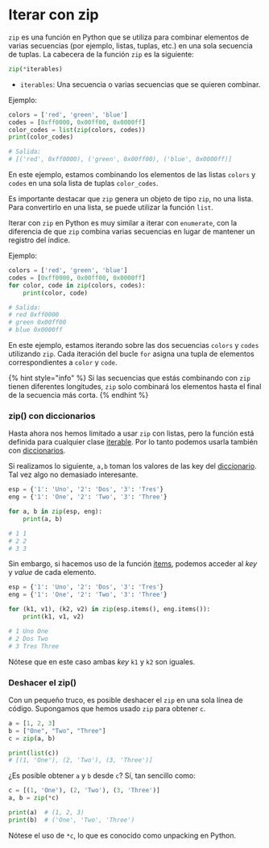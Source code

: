 # Iterar con zip

`zip` es una función en Python que se utiliza para combinar elementos de varias secuencias (por ejemplo, listas, tuplas, etc.) en una sola secuencia de tuplas. La cabecera de la función `zip` es la siguiente:

```python
zip(*iterables)
```

* `iterables`: Una secuencia o varias secuencias que se quieren combinar.

Ejemplo:

```python
colors = ['red', 'green', 'blue']
codes = [0xff0000, 0x00ff00, 0x0000ff]
color_codes = list(zip(colors, codes))
print(color_codes)

# Salida:
# [('red', 0xff0000), ('green', 0x00ff00), ('blue', 0x0000ff)]
```

En este ejemplo, estamos combinando los elementos de las listas `colors` y `codes` en una sola lista de tuplas `color_codes`.

Es importante destacar que `zip` genera un objeto de tipo `zip`, no una lista. Para convertirlo en una lista, se puede utilizar la función `list`.

Iterar con `zip` en Python es muy similar a iterar con `enumerate`, con la diferencia de que `zip` combina varias secuencias en lugar de mantener un registro del índice.

Ejemplo:

```python
colors = ['red', 'green', 'blue']
codes = [0xff0000, 0x00ff00, 0x0000ff]
for color, code in zip(colors, codes):
    print(color, code)

# Salida:
# red 0xff0000
# green 0x00ff00
# blue 0x0000ff
```

En este ejemplo, estamos iterando sobre las dos secuencias `colors` y `codes` utilizando `zip`. Cada iteración del bucle `for` asigna una tupla de elementos correspondientes a `color` y `code`.

{% hint style="info" %}
Si las secuencias que estás combinando con `zip` tienen diferentes longitudes, `zip` solo combinará los elementos hasta el final de la secuencia más corta.
{% endhint %}

### zip() con diccionarios <a href="#zip-con-diccionarios" id="zip-con-diccionarios"></a>

Hasta ahora nos hemos limitado a usar `zip` con listas, pero la función está definida para cualquier clase [iterable](https://ellibrodepython.com/iterator-python). Por lo tanto podemos usarla también con [diccionarios](https://ellibrodepython.com/diccionarios-en-python).

Si realizamos lo siguiente, `a,b` toman los valores de las key del [diccionario](https://ellibrodepython.com/diccionarios-en-python). Tal vez algo no demasiado interesante.

```python
esp = {'1': 'Uno', '2': 'Dos', '3': 'Tres'}
eng = {'1': 'One', '2': 'Two', '3': 'Three'}

for a, b in zip(esp, eng):
    print(a, b)

# 1 1
# 2 2
# 3 3
```

Sin embargo, si hacemos uso de la función [items](https://ellibrodepython.com/diccionarios-en-python#items), podemos acceder al _key_ y _value_ de cada elemento.

```python
esp = {'1': 'Uno', '2': 'Dos', '3': 'Tres'}
eng = {'1': 'One', '2': 'Two', '3': 'Three'}

for (k1, v1), (k2, v2) in zip(esp.items(), eng.items()):
    print(k1, v1, v2)

# 1 Uno One
# 2 Dos Two
# 3 Tres Three
```

Nótese que en este caso ambas _key_ `k1` y `k2` son iguales.

### Deshacer el zip() <a href="#deshacer-el-zip" id="deshacer-el-zip"></a>

Con un pequeño truco, es posible deshacer el `zip` en una sola línea de código. Supongamos que hemos usado `zip` para obtener `c`.

```python
a = [1, 2, 3]
b = ["One", "Two", "Three"]
c = zip(a, b)

print(list(c))
# [(1, 'One'), (2, 'Two'), (3, 'Three')]
```

¿Es posible obtener `a` y `b` desde `c`? Sí, tan sencillo como:

```python
c = [(1, 'One'), (2, 'Two'), (3, 'Three')]
a, b = zip(*c)

print(a)  # (1, 2, 3)
print(b)  # ('One', 'Two', 'Three')
```

Nótese el uso de `*c`, lo que es conocido como unpacking en Python.
